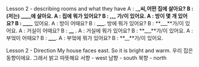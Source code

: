 Lesson 2 - describing rooms and what they have
A : \_**\_씨,어떤 집에 살아요?
B : (저는) \_\_\_\_**에 살아요.
A : 집에 뭐가 있어요?
B : **,**,**\_ 가/이 있어요.
A : 방이 몇 개 있어요?
B : \_\_\_\_** 있어요.
A : 방이 어때요?
B : **\_\_\_**.
방에 뭐가 있어요?
B : **\_\_\_**가/이 있어요.
A : 거실이 어때요?
B : **\_\_** .
A : 거실에 뭐가 있어요?
B : **\_\_\_**가/이 있어요.
A : 부엌이 어때요?
B : **\_\_\_**.
A : 부엌에 뭐가 있어요?
B : **\_\_**가/이 있어요.

Lesson 2 - Direction
My house faces east. So it is bright and warm.
우리 집은 동향이에요. 그래서 밝고 따뜻해요
서향 - west
남향 - south
북향 - north
